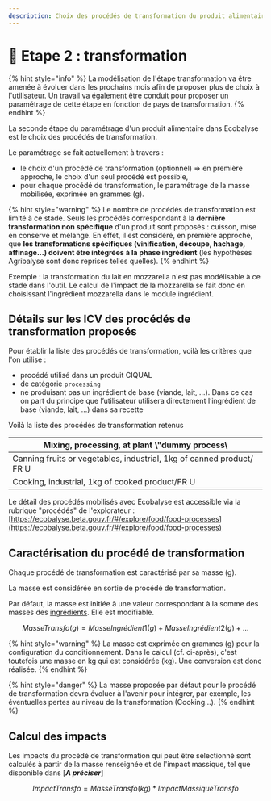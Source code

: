 ```yaml
---
description: Choix des procédés de transformation du produit alimentaire modélisé
---
```


# 🥧 Etape 2 : transformation

{% hint style="info" %}
La modélisation de l'étape transformation va être amenée à évoluer dans les prochains mois afin de proposer plus de choix à l'utilisateur. Un travail va également être conduit pour proposer un paramétrage de cette étape en fonction de pays de transformation.
{% endhint %}

La seconde étape du paramétrage d'un produit alimentaire dans Ecobalyse est le choix des procédés de transformation.

Le paramétrage se fait actuellement à travers :&#x20;

* le choix d'un procédé de transformation (optionnel) => en première approche, le choix d'un seul procédé est possible,
* pour chaque procédé de transformation, le paramétrage de la masse mobilisée, exprimée en grammes (g).

{% hint style="warning" %}
Le nombre de procédés de transformation est limité à ce stade. Seuls les procédés correspondant à la **dernière** **transformation non spécifique** d'un produit sont proposés : cuisson, mise en conserve et mélange. En effet, il est considéré, en première approche, que **les transformations spécifiques (vinification, découpe, hachage, affinage...) doivent être intégrées à la phase ingrédient** (les hypothèses Agribalyse sont donc reprises telles quelles).
{% endhint %}

Exemple : la transformation du lait en mozzarella n'est pas modélisable à ce stade dans l'outil. Le calcul de l'impact de la mozzarella se fait donc en choisissant l'ingrédient mozzarella dans le module ingrédient.&#x20;

## Détails sur les ICV des procédés de transformation proposés

Pour établir la liste des procédés de transformation, voilà les critères que l'on utilise :

* procédé utilisé dans un produit CIQUAL
* de catégorie `processing`
* ne produisant pas un ingrédient de base (viande, lait, …). Dans ce cas on part du principe que l’utilisateur utilisera directement l’ingrédient de base (viande, lait, …) dans sa recette

Voilà la liste des procédés de transformation retenus

| Mixing, processing, at plant \\"dummy process\\                       |
| --------------------------------------------------------------------- |
| Canning fruits or vegetables, industrial, 1kg of canned product/ FR U |
| Cooking, industrial, 1kg of cooked product/FR U                       |

Le détail des procédés mobilisés avec Ecobalyse est accessible via la rubrique "procédés" de l'explorateur : [https://ecobalyse.beta.gouv.fr/#/explore/food/food-processes](https://ecobalyse.beta.gouv.fr/#/explore/food/food-processes)

## Caractérisation du procédé de transformation

Chaque procédé de transformation est caractérisé par sa masse (g).

La masse est considérée en sortie de procédé de transformation.

Par défaut, la masse est initiée à une valeur correspondant à la somme des masses des [ingrédients](../etapes-du-cycles-de-vie/ingredients-agricoles-hors-viande/). Elle est modifiable.

$$
MasseTransfo (g) = MasseIngrédient1 (g) + MasseIngrédient2 (g)+...
$$

{% hint style="warning" %}
La masse est exprimée en grammes (g) pour la configuration du conditionnement. Dans le calcul (cf. ci-après), c'est toutefois une masse en kg qui est considérée (kg). Une conversion est donc réalisée.
{% endhint %}

{% hint style="danger" %}
La masse proposée par défaut pour le procédé de transformation devra évoluer à l'avenir pour intégrer, par exemple, les éventuelles pertes au niveau de la transformation (Cooking...).
{% endhint %}

## Calcul des impacts

Les impacts du procédé de transformation qui peut être sélectionné sont calculés à partir de la masse renseignée et de l'impact massique, tel que disponible dans \[_**A préciser**_]

$$
ImpactTransfo = MasseTransfo (kg) * ImpactMassiqueTransfo
$$

​
